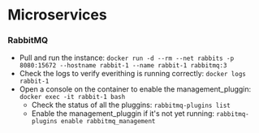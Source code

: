 # Microservices

### RabbitMQ
* Pull and run the instance: `docker run -d --rm --net rabbits -p 8080:15672 --hostname rabbit-1 --name rabbit-1 rabbitmq:3`
* Check the logs to verify everithing is running correctly: `docker logs rabbit-1`
* Open a console on the container to enable the management_pluggin: `docker exec -it rabbit-1 bash`
  * Check the status of all the pluggins: `rabbitmq-plugins list`
  * Enable the management_pluggin if it's not yet running: `rabbitmq-plugins enable rabbitmq_management`
